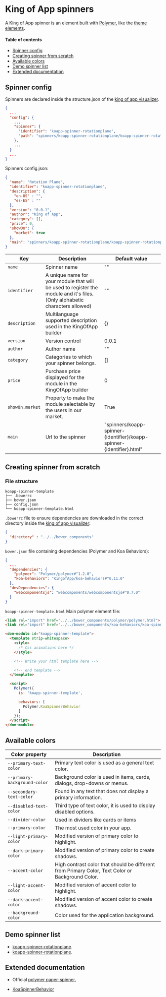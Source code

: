 # King of App spinners

A King of App spinner is an element built with [Polymer](https://www.polymer-project.org), like the [theme elements](../themes/README.md#list-of-elements).

#### Table of contents
* [ Spinner config ](#spinner-config)
* [ Creating spinner from scratch ](#creating-spinner-from-scratch)
* [ Available colors ](#available-colors)
* [ Demo spinner list ](#demo-spinner-list)
* [ Extended documentation ](#extended-documentation)



## Spinner config
Spinners are declared inside the structure.json of the [king of app visualizer](https://github.com/KingofApp/com.kingofapp.visualizer).

```json
{
  ...
  "config": {
    ...
    "spinner": {
      "identifier": "koapp-spinner-rotationplane",
      "path": "spinners/koapp-spinner-rotationplane/koapp-spinner-rotationplane.html"
    },
    ...
  }
  ...
}
```
Spinners config.json:
```json
{
  "name": "Rotation Plane",
  "identifier": "koapp-spinner-rotationplane",
  "description": {
    "en-US" : "",
    "es-ES" : ""
  },
  "version": "0.0.1",
  "author": "King of App",
  "category": [],
  "price": 0,
  "showOn": {
    "market": true
  },
  "main": "spinners/koapp-spinner-rotationplane/koapp-spinner-rotationplane.html"
}
```
Key | Description | Default value
----------------|-------------|--------
`name` | Spinner name | ""
`identifier` | A unique name for your module that will be used to register the module and it's files. (Only alphabetic characters allowed) | ""
`description` | Multilanguage supported description used in the KingOfApp builder | {}
`version` | Version control | 0.0.1
`author` | Author name | ""
`category` | Categories to which your spinner belongs.  | []
`price` | Purchase price displayed for the module in the KingOfApp builder | 0
`showOn.market` | Property to make the module selectable by the users in our market. | True
`main` | Url to the spinner | "spinners/koapp-spinner-{identifier}/koapp-spinner-{identifier}.html"

## Creating spinner from scratch
### File structure
```
koapp-spinner-template
├── .bowerrc
├── bower.json
├── config.json
└── koapp-spinner-template.html
```
`.bowerrc` file to ensure dependencies are downloaded in the correct directory inside the [king of app visualizer](https://github.com/KingofApp/com.kingofapp.visualizer):
```json
{
  "directory" : "../../bower_components"
}
```
`bower.json` file containing dependencies (Polymer and Koa Behaviors):
```json
{
  ...
  "dependencies": {
    "polymer": "Polymer/polymer#^1.2.0",
    "koa-behaviors": "KingofApp/koa-behaviors#^0.11.0"
  },
  "devDependencies": {
    "webcomponentsjs": "webcomponents/webcomponentsjs#^0.7.0"
  }
}
```
`koapp-spinner-template.html` Main polymer element file:
```html
<link rel="import" href="../../bower_components/polymer/polymer.html">
<link rel="import" href="../../bower_components/koa-behaviors/koa-spinner-behavior.html">

<dom-module id="koapp-spinner-template">
  <template strip-whitespace>
    <style>
      /* Css animations here */
    </style>

    <!-- Write your html template here -->

    <!-- end template -->
  </template>

  <script>
    Polymer({
      is: 'koapp-spinner-template',

      behaviors: [
        Polymer.KoaSpinnerBehavior
      ]
    });
  </script>
</dom-module>
```



## Available colors

Color property | Description
----------------|-------------
`--primary-text-color` | Primary text color is used as a general text color.
`--primary-background-color` | Background color is used in items, cards, dialogs, drop-downs or menus.
`--secondary-text-color` | Found in any text that does not display a primary information.
`--disabled-text-color` | Third type of text color, it is used to display disabled options.
`--divider-color` | Used in dividers like cards or items
`--primary-color` | The most used color in your app.
`--light-primary-color` | Modified version of primary color to highlight.
`--dark-primary-color` | Modified version of primary color to create shadows.
`--accent-color` | High contrast color that should be different from Primary Color, Text Color or Background Color.
`--light-accent-color` | Modified version of accent color to highlight.
`--dark-accent-color` | Modified version of accent color to create shadows.
`--background-color` | Color used for the application background.



## Demo spinner list

* [koapp-spinner-rotationplane](https://bitbucket.org/koapp/koapp-spinner-rotationplane).
* [koapp-spinner-rotationplane](https://bitbucket.org/koapp/koapp-spinner-rotationplane).

## Extended documentation

* Official [polymer paper-spinner.](https://elements.polymer-project.org/elements/paper-spinner?view=demo)

* [KoaSpinnerBehavior](https://github.com/KingofApp/koa-behaviors/blob/master/koa-spinner-behavior.html)

